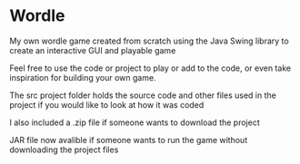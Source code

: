 # Wordle
My own wordle game created from scratch using the Java Swing library to create an interactive GUI and playable game

Feel free to use the code or project to play or add to the code, or even take inspiration for building your own game.

The src project folder holds the source code and other files used in the project if you would like to look at how it was coded

I also included a .zip file if someone wants to download the project

JAR file now avalible if someone wants to run the game without downloading the project files
